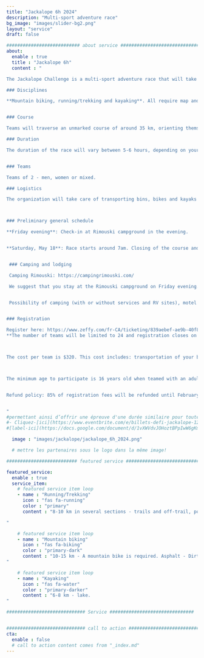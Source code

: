 ```yaml
---
title: "Jackalope 6h 2024"
description: "Multi-sport adventure race"
bg_image: "images/slider-bg2.png"
layout: "service"
draft: false

########################### about service #############################
about:
  enable : true
  title : "Jackalope 6h"
  content : "

The Jackalope Challenge is a multi-sport adventure race that will take place on May 18, 2024. This event aims to offer teams a memorable sporting and human adventure, while showcasing the beauty and attractions of the Bas-Saint-Laurent region.

### Disciplines

**Mountain biking, running/trekking and kayaking**. All require map and compass navigation. The distances indicated below may vary slightly from the final route. You must have experience in all disciplines covered by the race.


### Course

Teams will traverse an unmarked course of around 35 km, orienting themselves with map and compass. This event is aimed at those wishing to discover the sport, or at athletes looking for a shorter challenge. As such, several checkpoints will be optional, so that each team can choose a level of difficulty to suit its objectives. The course will remain secret until the day before the race.

### Duration

The duration of the race will vary between 5-6 hours, depending on your choice of routes, checkpoints and speed. There will be time barriers at various points along the route.


### Teams

Teams of 2 - men, women or mixed.

### Logistics

The organization will take care of transporting bins, bikes and kayaks if required. Teams will have access to their bins at certain transitions between disciplines. The kayak is supplied with your registration and the model will be as follows: https://www.rtmkayaks.com/optimo-evo-confort/



### Preliminary general schedule

**Friday evening**: Check-in at Rimouski campground in the evening.


**Saturday, May 18**: Race starts around 7am. Closing of the course and prize-giving will take place mid-day.


 ### Camping and lodging

 Camping Rimouski: https://campingrimouski.com/

 We suggest that you stay at the Rimouski campground on Friday evening. Check-in will be done on site. Don't delay in booking if you're looking for a particular type of accommodation.


 Possibility of camping (with or without services and RV sites), motel and ready-to-camp. Reserve directly with the campground and mention your Jackalope Challenge membership for a discount.


### Registration

Register here: https://www.zeffy.com/fr-CA/ticketing/839aebef-ae9b-40f8-b0de-fde9fd1dcaf9
**The number of teams will be limited to 24 and registration closes on May 1, 2024.



The cost per team is $320. This cost includes: transportation of your bins, bikes and kayak (if required), kayak rental, course and map design and post-race meal.



The minimum age to participate is 16 years old when teamed with an adult. This requires approval by race management. Contact us prior to registration to discuss.


Refund policy: 85% of registration fees will be refunded until February 1, 2024. Between February 2 and April 1, 2024, 50% of registration fees will be refunded. Between April 2 and May 1, 2024, 25% of the registration fee will be refunded. Between May 2, 2024 and race day, no refunds will be issued. Until May 2, teams may transfer their registration after informing the organizing committee. In all cases, teams will be charged a transaction fee.


"
#permettant ainsi d’offrir une épreuve d'une durée similaire pour toutes les équipes.
#- Cliquez-[ici](https://www.eventbrite.com/e/billets-defi-jackalope-12h-2022-245827264967)!
#[label-ici](https://docs.google.com/document/d/1vXWVdvJOHoztBPpIwW6gKmgLnIvYCMgz/edit?usp=sharing&ouid=101057629570461989254&rtpof=true&sd=true)

  image : "images/jackalope/jackalope_6h_2024.png"

  # mettre les partenaires sous le logo dans la même image!

########################## featured service ############################

featured_service:
  enable : true
  service_item:
    # featured service item loop
    - name : "Running/Trekking"
      icon : "fas fa-running"
      color : "primary"
      content : "8-10 km in several sections - trails and off-trail, possible stream and marsh crossings.

"

    # featured service item loop
    - name : "Mountain biking"
      icon : "fas fa-biking"
      color : "primary-dark"
      content : "10-15 km - A mountain bike is required. Asphalt - Dirt roads - Single track - Logging roads - ATV trails.
"

    # featured service item loop
    - name : "Kayaking"
      icon : "fas fa-water"
      color : "primary-darker"
      content : "6-8 km - lake.
"

############################# Service ###############################


############################# call to action #################################
cta:
  enable : false
  # call to action content comes from "_index.md"
---
```

